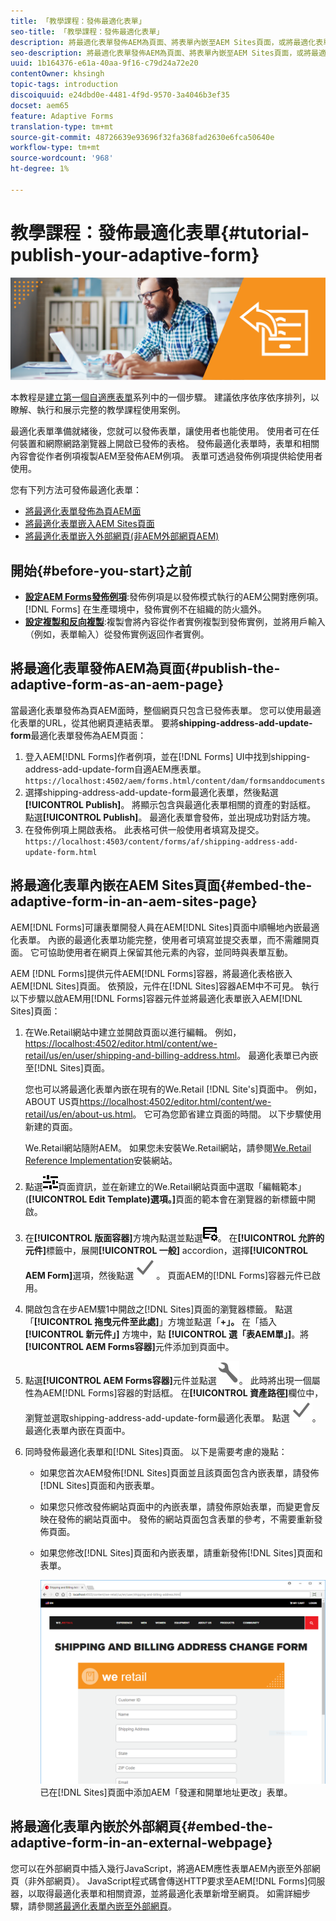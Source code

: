 ```yaml
---
title: 「教學課程：發佈最適化表單」
seo-title: 「教學課程：發佈最適化表單」
description: 將最適化表單發佈AEM為頁面、將表單內嵌至AEM Sites頁面，或將最適化表單內嵌於外部網頁
seo-description: 將最適化表單發佈AEM為頁面、將表單內嵌至AEM Sites頁面，或將最適化表單內嵌於外部網頁
uuid: 1b164376-e61a-40aa-9f16-c79d24a72e20
contentOwner: khsingh
topic-tags: introduction
discoiquuid: e24dbd0e-4481-4f9d-9570-3a4046b3ef35
docset: aem65
feature: Adaptive Forms
translation-type: tm+mt
source-git-commit: 48726639e93696f32fa368fad2630e6fca50640e
workflow-type: tm+mt
source-wordcount: '968'
ht-degree: 1%

---
```



# 教學課程：發佈最適化表單{#tutorial-publish-your-adaptive-form}

![](do-not-localize/13-publish-your-adaptive-form-small.png)

本教程是[建立第一個自適應表單](https://helpx.adobe.com/tw/experience-manager/6-3/forms/using/create-your-first-adaptive-form.html)系列中的一個步驟。 建議依序依序依序排列，以瞭解、執行和展示完整的教學課程使用案例。

最適化表單準備就緒後，您就可以發佈表單，讓使用者也能使用。 使用者可在任何裝置和網際網路瀏覽器上開啟已發佈的表格。 發佈最適化表單時，表單和相關內容會從作者例項複製AEM至發佈AEM例項。 表單可透過發佈例項提供給使用者使用。

您有下列方法可發佈最適化表單：

* [將最適化表單發佈為頁AEM面](../../forms/using/publish-your-adaptive-form.md#publish-the-adaptive-form-as-an-aem-page)
* [將最適化表單嵌入AEM Sites頁面](#embed-the-adaptive-form-in-an-aem-sites-page)
* [將最適化表單嵌入外部網頁(非AEM外部網頁AEM)](../../forms/using/publish-your-adaptive-form.md)

## 開始{#before-you-start}之前

* **[設定AEM Forms發佈例項](https://helpx.adobe.com/tw/experience-manager/6-3/forms/using/installing-configuring-aem-forms-osgi.html)**:發佈例項是以發佈模式執行的AEM公開對應例項。 [!DNL Forms] 在生產環境中，發佈實例不在組織的防火牆外。
* **[設定複製和反向複製](https://helpx.adobe.com/experience-manager/6-3/help/sites-deploying/replication.html)**:複製會將內容從作者實例複製到發佈實例，並將用戶輸入（例如，表單輸入）從發佈實例返回作者實例。

## 將最適化表單發佈AEM為頁面{#publish-the-adaptive-form-as-an-aem-page}

當最適化表單發佈為頁AEM面時，整個網頁只包含已發佈表單。 您可以使用最適化表單的URL，從其他網頁連結表單。 要將&#x200B;**shipping-address-add-update-form**&#x200B;最適化表單發佈為AEM頁面：

1. 登入AEM[!DNL Forms]作者例項，並在[!DNL Forms] UI中找到shipping-address-add-update-form自適AEM應表單。
   `https://localhost:4502/aem/forms.html/content/dam/formsanddocuments`
1. 選擇shipping-address-add-update-form最適化表單，然後點選&#x200B;**[!UICONTROL Publish]**。 將顯示包含與最適化表單相關的資產的對話框。 點選&#x200B;**[!UICONTROL Publish]**。 最適化表單會發佈，並出現成功對話方塊。
1. 在發佈例項上開啟表格。 此表格可供一般使用者填寫及提交。
   `https://localhost:4503/content/forms/af/shipping-address-add-update-form.html`

## 將最適化表單內嵌在AEM Sites頁面{#embed-the-adaptive-form-in-an-aem-sites-page}

AEM[!DNL Forms]可讓表單開發人員在AEM[!DNL Sites]頁面中順暢地內嵌最適化表單。 內嵌的最適化表單功能完整，使用者可填寫並提交表單，而不需離開頁面。 它可協助使用者在網頁上保留其他元素的內容，並同時與表單互動。

AEM [!DNL Forms]提供元件AEM[!DNL Forms]容器，將最適化表格嵌入AEM[!DNL Sites]頁面。 依預設，元件在[!DNL Sites]容器AEM中不可見。 執行以下步驟以啟AEM用[!DNL Forms]容器元件並將最適化表單嵌入AEM[!DNL Sites]頁面：

1. 在We.Retail網站中建立並開啟頁面以進行編輯。 例如，[https://localhost:4502/editor.html/content/we-retail/us/en/user/shipping-and-billing-address.html](https://localhost:4502/editor.html/content/we-retail/us/en/user/shipping-and-billing-address.html)。 最適化表單已內嵌至[!DNL Sites]頁面。

   您也可以將最適化表單內嵌在現有的We.Retail [!DNL Site's]頁面中。 例如，ABOUT US頁[https://localhost:4502/editor.html/content/we-retail/us/en/about-us.html](https://localhost:4502/editor.html/content/we-retail/us/en/about-us.html)。 它可為您節省建立頁面的時間。 以下步驟使用新建的頁面。

   We.Retail網站隨附AEM。 如果您未安裝We.Retail網站，請參閱[We.Retail Reference Implementation](https://helpx.adobe.com/experience-manager/6-3/help/sites-developing/we-retail.html)安裝網站。

1. 點選![properties](assets/properties.png)頁面資訊，並在新建立的We.Retail網站頁面中選取「編輯範本」(**[!UICONTROL Edit Template)選項。]**&#x200B;頁面的範本會在瀏覽器的新標籤中開啟。
1. 在&#x200B;**[!UICONTROL 版面容器]**&#x200B;方塊內點選並點選![feedmanagement](assets/feedmanagement.png)。 在&#x200B;**[!UICONTROL 允許的元件]**&#x200B;標籤中，展開&#x200B;**[!UICONTROL 一般]** accordion，選擇&#x200B;**[!UICONTROL AEM Form]**&#x200B;選項，然後點選![save_icon](assets/save_icon.svg)。 頁面AEM的[!DNL Forms]容器元件已啟用。

1. 開啟包含在步AEM驟1中開啟之[!DNL Sites]頁面的瀏覽器標籤。 點選「**[!UICONTROL 拖曳元件至此處]**」方塊並點選「**+」。** 在「插入 **[!UICONTROL 新元件」]** 方塊中，點 **[!UICONTROL 選「表AEM單」]**。將&#x200B;**[!UICONTROL AEM Forms容器]**&#x200B;元件添加到頁面中。
1. 點選&#x200B;**[!UICONTROL AEM Forms容器]**&#x200B;元件並點選![configure-icon](assets/configure-icon.svg)。 此時將出現一個屬性為AEM[!DNL Forms]容器的對話框。 在&#x200B;**[!UICONTROL 資產路徑]**&#x200B;欄位中，瀏覽並選取shipping-address-add-update-form最適化表單。 點選![save_icon](assets/save_icon.svg)。 最適化表單內嵌在頁面中。
1. 同時發佈最適化表單和[!DNL Sites]頁面。 以下是需要考慮的幾點：

   * 如果您首次AEM發佈[!DNL Sites]頁面並且該頁面包含內嵌表單，請發佈[!DNL Sites]頁面和內嵌表單。
   * 如果您只修改發佈網站頁面中的內嵌表單，請發佈原始表單，而變更會反映在發佈的網站頁面中。 發佈的網站頁面包含表單的參考，不需要重新發佈頁面。
   * 如果您修改[!DNL Sites]頁面和內嵌表單，請重新發佈[!DNL Sites]頁面和表單。

      ![embed-in-aem-sites](assets/embed-in-aem-sites.png)
   已在[!DNL Sites]頁面中添加AEM「發運和開單地址更改」表單。

## 將最適化表單內嵌於外部網頁{#embed-the-adaptive-form-in-an-external-webpage}

您可以在外部網頁中插入幾行JavaScript，將適AEM應性表單AEM內嵌至外部網頁（非外部網頁）。 JavaScript程式碼會傳送HTTP要求至AEM[!DNL Forms]伺服器，以取得最適化表單和相關資源，並將最適化表單新增至網頁。 如需詳細步驟，請參閱[將最適化表單內嵌至外部網頁](/help/forms/using/embed-adaptive-form-external-web-page.md)。
